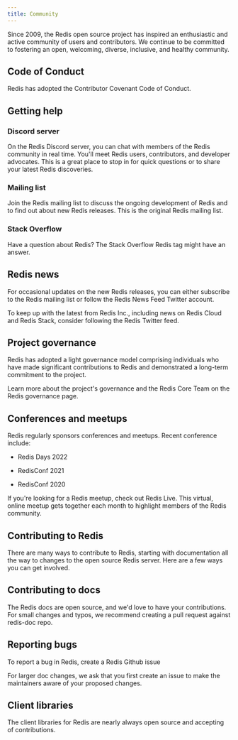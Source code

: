```yaml
---
title: Community
---
```


Since 2009, the Redis open source project has inspired an enthusiastic and active community of users and contributors. We continue to be committed to fostering an open, welcoming, diverse, inclusive, and healthy community.

## Code of Conduct

Redis has adopted the Contributor Covenant Code of Conduct.

## Getting help

### Discord server

On the Redis Discord server, you can chat with members of the Redis community in real time. You'll meet Redis users, contributors, and developer advocates. This is a great place to stop in for quick questions or to share your latest Redis discoveries.

### Mailing list

Join the Redis mailing list to discuss the ongoing development of Redis and to find out about new Redis releases. This is the original Redis mailing list.

### Stack Overflow

Have a question about Redis? The Stack Overflow Redis tag might have an answer.

## Redis news

For occasional updates on the new Redis releases, you can either subscribe to the Redis mailing list or follow the Redis News Feed Twitter account.

To keep up with the latest from Redis Inc., including news on Redis Cloud and Redis Stack, consider following the Redis Twitter feed.

## Project governance

Redis has adopted a light governance model comprising individuals who have made significant contributions to Redis and demonstrated a long-term commitment to the project.

Learn more about the project's governance and the Redis Core Team on the Redis governance page.

## Conferences and meetups

Redis regularly sponsors conferences and meetups. Recent conference include:

* Redis Days 2022

* RedisConf 2021

* RedisConf 2020

If you're looking for a Redis meetup, check out Redis Live. This virtual, online meetup gets together each month to highlight members of the Redis community. 

## Contributing to Redis

There are many ways to contribute to Redis, starting with documentation all the way to changes to the open source Redis server. Here are a few ways you can get involved.

## Contributing to docs

The Redis docs are open source, and we'd love to have your contributions. For small changes and typos, we recommend creating a pull request against redis-doc repo.

## Reporting bugs

To report a bug in Redis, create a Redis Github issue


For larger doc changes, we ask that you first create an issue to make the maintainers aware of your proposed changes.

## Client libraries

The client libraries for Redis are nearly always open source and accepting of contributions. 
